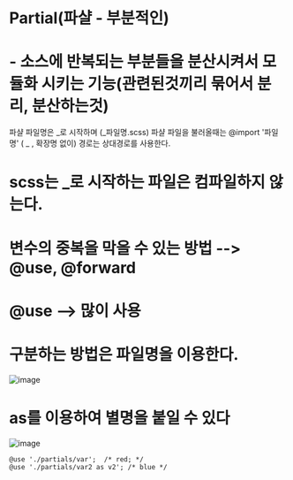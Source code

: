 # Partial(파샬 - 부분적인)
# - 소스에 반복되는 부분들을 분산시켜서 모듈화 시키는 기능(관련된것끼리 묶어서 분리, 분산하는것)
 파샬 파일명은 _로 시작하며 (_파일명.scss)
 파샬 파일을 불러올때는 @import '파일명' ( _ , 확장명 없이) 경로는 상대경로를 사용한다.
# scss는 _로 시작하는 파일은 컴파일하지 않는다.



# 변수의 중복을 막을 수 있는 방법 --> @use, @forward
# @use --> 많이 사용
# 구분하는 방법은 파일명을 이용한다.
![image](https://github.com/hyunju960429/SCSS/assets/145514544/ffcce470-6cf6-4d55-b3c7-3ff33e403705)


# as를 이용하여 별명을 붙일 수 있다
![image](https://github.com/hyunju960429/SCSS/assets/145514544/6e365ca8-bb92-4b4d-beb0-fdda6e42c247)

```
@use './partials/var';  /* red; */
@use './partials/var2 as v2'; /* blue */
```
